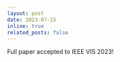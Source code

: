 ```yaml
---
layout: post
date: 2023-07-15
inline: true
related_posts: false
---
```


Full paper accepted to IEEE VIS 2023!
